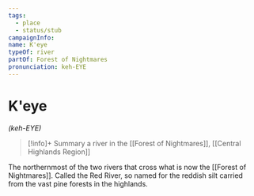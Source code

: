 ```yaml
---
tags:
  - place
  - status/stub
campaignInfo: 
name: K'eye
typeOf: river
partOf: Forest of Nightmares
pronunciation: keh-EYE
---
```

# K'eye
*(keh-EYE)*
>[!info]+ Summary
> a river in the [[Forest of Nightmares]], [[Central Highlands Region]]

The northernmost of the two rivers that cross what is now the [[Forest of Nightmares]]. Called the Red River, so named for the reddish silt carried from the vast pine forests in the highlands.

